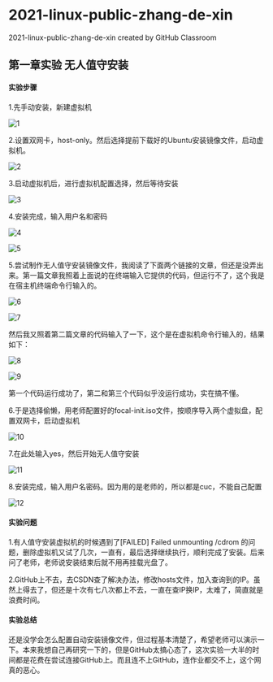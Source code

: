 # 2021-linux-public-zhang-de-xin
2021-linux-public-zhang-de-xin created by GitHub Classroom
## 第一章实验  无人值守安装

#### 实验步骤

1.先手动安装，新建虚拟机

![1](https://user-images.githubusercontent.com/56664193/111030699-b259cb00-843e-11eb-9be0-65d62b5865d2.png)

2.设置双网卡，host-only。然后选择提前下载好的Ubuntu安装镜像文件，启动虚拟机。

![2](https://user-images.githubusercontent.com/56664193/111030702-b4238e80-843e-11eb-8c97-e5b054c5acd7.png)

3.启动虚拟机后，进行虚拟机配置选择，然后等待安装

![3](https://user-images.githubusercontent.com/56664193/111030703-b4bc2500-843e-11eb-92a7-b520a1abc150.png)

4.安装完成，输入用户名和密码


![4](https://user-images.githubusercontent.com/56664193/111030706-b554bb80-843e-11eb-89f7-7b423591d827.png)

![5](https://user-images.githubusercontent.com/56664193/111030707-b5ed5200-843e-11eb-9244-0600ff00bcf7.png)

5.尝试制作无人值守安装镜像文件，我阅读了下面两个链接的文章，但还是没弄出来。第一篇文章我照着上面说的在终端输入它提供的代码，但运行不了，这个我是在宿主机终端命令行输入的。

![6](https://user-images.githubusercontent.com/56664193/111032077-99084d00-8445-11eb-98a9-23432f4edab5.png)

![7](https://user-images.githubusercontent.com/56664193/111032082-9ad21080-8445-11eb-9fd9-21240dea6366.png)

然后我又照着第二篇文章的代码输入了一下，这个是在虚拟机命令行输入的，结果如下：

![8](https://user-images.githubusercontent.com/56664193/111032083-9b6aa700-8445-11eb-84e0-a393db542f26.png)

![9](https://user-images.githubusercontent.com/56664193/111032084-9c033d80-8445-11eb-9ecb-b162b1a782d5.png)

第一个代码运行成功了，第二和第三个代码似乎没运行成功，实在搞不懂。

6.于是选择偷懒，用老师配置好的focal-init.iso文件，按顺序导入两个虚拟盘，配置双网卡，启动虚拟机

![10](https://user-images.githubusercontent.com/56664193/111032085-9c9bd400-8445-11eb-85d7-073e12175339.png)

7.在此处输入yes，然后开始无人值守安装

![11](https://user-images.githubusercontent.com/56664193/111032087-9d346a80-8445-11eb-834b-7275dd4053a4.png)

8.安装完成，输入用户名密码。因为用的是老师的，所以都是cuc，不能自己配置

![12](https://user-images.githubusercontent.com/56664193/111032089-9dcd0100-8445-11eb-8e0b-ba8c01bc8a7d.png)

#### 实验问题

1.有人值守安装虚拟机的时候遇到了[FAILED] Failed unmounting /cdrom 的问题，删除虚拟机又试了几次，一直有，最后选择继续执行，顺利完成了安装。后来问了老师，老师说安装结束后就不用再挂载光盘了。

2.GitHub上不去，去CSDN查了解决办法，修改hosts文件，加入查询到的IP。虽然上得去了，但还是十次有七八次都上不去，一直在查IP换IP，太难了，简直就是浪费时间。

#### 实验总结

还是没学会怎么配置自动安装镜像文件，但过程基本清楚了，希望老师可以演示一下。本来我想自己再研究一下的，但是GitHub太搞心态了，这次实验一大半的时间都是花费在尝试连接GitHub上。而且连不上GitHub，连作业都交不上，这个网真的恶心。
